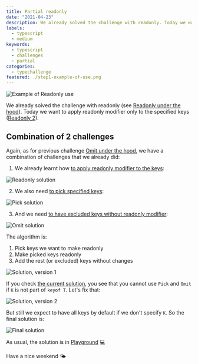 ```yaml
---
title: Partial readonly
date: "2021-04-23"
description: We already solved the challenge with readonly. Today we want to apply readonly modifier only to the specified keys.
labels:
  - typescript
  - medium
keywords:
  - typescript
  - challenges
  - partial
categories:
  - typechallenge
featured: ./step1-example-of-use.png
---
```


![Example of Readonly use](/partial-readonly/step1-example-of-use.png)

We already solved the challenge with readonly (see [Readonly under the hood](/2021-04-06-readonly-under-the-hood/)). Today we want to apply readonly modifier only to the specified keys ([Readonly 2](https://github.com/type-challenges/type-challenges/blob/master/questions/8-medium-readonly-2/README.md)).

## Combination of 2 challenges

Again, as for previous challenge [Omit under the hood](/2021-04-21-omit-under-the-hood/), we have a combination of challenges that we already did:

1. We already learnt how [to apply readonly modifier to the keys](/2021-04-06-readonly-under-the-hood/):

![Readonly solution](/partial-readonly/step2-readonly-solution.png)

2. We also need [to pick specified keys](/2021-04-05-pick-under-the-hood/):

![Pick solution](/partial-readonly/step3-pick-solution.png)

3. And we need [to have excluded keys without readonly modifier](/2021-04-21-omit-under-the-hood/):

![Omit solution](/partial-readonly/step4-omit-solution.png)

The algorithm is:

1. Pick keys we want to make readonly
2. Make picked keys readonly
3. Add the rest (or excluded) keys without changes

![Solution, version 1](/partial-readonly/step5-solution-v1.png)

If you check [the current solution](https://www.typescriptlang.org/play?#code/PQKgUABBAcELQQEoFMCGATA9gOwDYE8IAmSeOci0gI0IEFsAXACx0IDEBXCACgAFVGAMw4BKCAGIAtsnQBLDpIkAnNFjyFxmKgCtkAYwZwA1snwBnUqXHWIARQ7IzDWTktQAkpIAOuZNMYQqBAA5sjYyEqyehAABgCy+CgYOAREADwAKgA0EADSAHwxEADuTFFMEAyoJmaVxZiV+F7IgUrBCmEMsRlFAuixuTEAdG4DRWbNerKChMwtZshdmIIQXkqYzUrOjhDL3UXMqF1mLBy4-QtdDA1JagRDEADqTGFjELK12Jhda5gAbrJ0DIcrJjqdzhBJNUWqhcLhVutNttaipkuoINoOE4ILhZCZKi8IF8lFD4TFbil8JlCiMoKQ2JglBBkAAPVDeXyjGLchgWKCyRgRQSoPQtDKYLAQADepCgzgYvgAXBAnJFsMFZRAgWY9JEvM4cMrVQKNVAoHpMBzFjJlVRMJhfAJSABfUYW7DY65YZUJCnqdLirA5ADk8t8wYgAB8IMHtbrZPqXNhg-kIABeaWasPIZUAIgAEqZc1lNXG9QbsHnBPaqKglMXNRarQwbRBhbgFiWoK66XKJZghtn0xAC8g4ZhcxBgMAIABRJTrJTKvQCL5dVFmMyyYLYQIQVF3Qi-JH4UhegdlhMV4e52tKBkTqcz+eL5er777tCb7e7oIHykIhsEQMKefZYEMTY+Na-QZgwSgOE+EAAPK5KQ3IxKMqYAGqyMgxS7LuADioL5hwVDKkwDAMF4ZiKtOvJ6EwQzaGYQyMsEwDQGAIDAGAfGgBAAD6wkiaJIkQAAmpgHBMgAwhKLSFioQliapgkQDxfEgc0EC+qolIBjkBTDn6BBpAAClERiZEZ+SpgAZMhkigjZeT5AA3PxIAqWpokQBkjhdLJqALLUvliRpvGyN4jJdFKEC0LiJg5LOLKTF0zptusijBrw2nIHAjGwr46qOMAHDOB2wZaU0LQrqFw4ANqkKl6VpIleLIGkeloqkmT9gAjPkOSmVSgaYENdldnOaX6Aw7VJV1PWHgGg0htmEbRrGjjxomOApils0GDIU0tUd80dSY3WJPp-r9VgRDraC4ZRjGl57cmw0zelJ3DWAAC6fECi2SjCqK-mDZmcrPTmKpwSapDvRWAD8Rrw+qpCQb4LboLa9qOtgYCumAwNCiKYr9kQUOfr1sww2jaqmlqO3lkmqNw4zmOWlBON4w6aCE8TpOg+T31zTI1P-ui2YMwjUBSwQzM6qzODs8aGPmtz2Otna-NOsTXk+eF6mcFsLxMgAyi2NFG+FkVgKApCphbTB1i0+DSUyZgOhVSa0RAlHUbR9E6kxLFsW0nHAAIZjFBETsQDheEqj7Fb+4HNF0cADFh6x7FR97uC+zgfIQKmcSMi0smu3CYShOnVGZyHjHMXnbTcbxYBAA), you see that you cannot use `Pick` and `Omit` if `K` is not part of `keyof T`. Let's fix that:

![Solution, version 2](/partial-readonly/step5-solution-v2.png)

But still we expect to have all keys by default if we don't specify `K`. So the final solution is:

![Final solution](/partial-readonly/step5-final-solution.png)

As usual, the solution is in [Playground](https://www.typescriptlang.org/play?#code/PQKgUABBAcELQQEoFMCGATA9gOwDYE8IAmSeOci0gI0IEFsAXACx0IDEBXCACgAFVGAMw4BKCAGIAtsnQBLDpIkAnNFjyFxmKgCtkAYwZwA1snwBnUqXHWIARQ7IzDWTktQAkpIAOuZNMYQqBAA5sjYyEqyehAABgCy+CgYOAREADwAKgA0EADSAHwxEADuTFFMEAyoJmaVxZiV+F7IgUrBCmEMsRlFAuixuTEAdG4DRWbNerKChMwtZshdmIIQXkqYzUrOjhDL3UXMqF1mLBy4-QtdDA1JagRDEADqTGFjELK12Jhda5gAbrJ0DIcrJjqdzhBJNUWqhcLhVutNttaipkuoINoOE4ILhZCZKi8IF8lFD4TFbil8JlCiMoKQ2JglBBkAAPVDeXyjGLchgWKCyRgRQSoPQtDKYLAQADepCgzgYvgAXBAnJFsMFZRAgWY9JEvM4cMrVQKNVAoHpMBzFjJlVRMJhfAJSABfUYW7DY65YZUJCnqdLirA5ADk8t8wYgAB8IMHtbrZPqXNhg-kIABeaWasPIZUAIgAEqZc1lNXG9QbsHnBPaqKglMXNRarQwbRBhbgFiWoK66XKJZghtn0xAC8g4ZhcxBgMAIABRJTrJTKvQCL5dVFmMyyYLYQIQVF3Qi-JH4UhegdlhMV4e52tKBkTqcz+eL5er777tCb7e7oIHykIhsEQMKefZYEMTY+Na-QZgwSgOE+EAAPK5KQ3IxKMqYAGqyMgxS7LuADioL5hwVDKkwDAMF4ZiKtOvJ6EwQzaGYQyMsEwDQGAIDAGAfGgBAAD6wkiaJIkQAAmpgHBMgAwhKLSFioQliapgkQDxfEgc0EC+qolIBjkuTMiyLbYOgtQmPgewZMOVk2amaakAAZEg+nqGkAAKURGJkRn5PkLnIZIoJ+Xk+QANz8SAKlqaJEAZI4XSyagCy1HFYkabxsjeIyXRShAtC4iYOSziykxdM6bbrIowa8NpyBwIxsK+OqjjABwzgdsGWlNC0K5pcOADapBlRVaRFXiyBpHpaKpJk-YAIz5DkfoEAtWDLQFXZzuV+gMBNxXTbNh4BktIbZhG0axo48aJjgKalXtBgyNto3PQdk0mDNiTufNgaYEQF2guGUYxpe93Jitu0Va9K1gAAunxAotkowqiglS2ZnKIM5iqcEmqQEMVgA-EaBPqqQkG+C26C2vajrYGArpgCjQoimK-ZENjn5zbMuPk2qppard5ZJmT+NC1TlpQbT9MOmgTMs2zaMczD+0yDz-7otmguE1A2sECLOpizgEvGpT5oyzTrZ2grTos9FsUZepnBbC8TIAMotjRzsZVlYCgKQqae0wdYtNZMkqg6nVJrRECUdRtH0TqTEsWxbSccAAhmMUETBxAOF4dHuCxzg8eJzRdHAAxaesexWdmDHFZ8hAqZxIyLSyWHcJhKEFdUVXKeMcx9dtNxvFgEAA) 💻

Have a nice weekend 🌤
